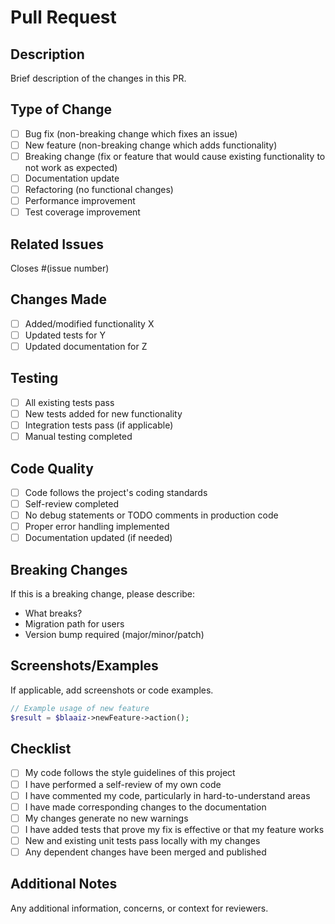 # Pull Request

## Description
Brief description of the changes in this PR.

## Type of Change
- [ ] Bug fix (non-breaking change which fixes an issue)
- [ ] New feature (non-breaking change which adds functionality)
- [ ] Breaking change (fix or feature that would cause existing functionality to not work as expected)
- [ ] Documentation update
- [ ] Refactoring (no functional changes)
- [ ] Performance improvement
- [ ] Test coverage improvement

## Related Issues
Closes #(issue number)

## Changes Made
- [ ] Added/modified functionality X
- [ ] Updated tests for Y
- [ ] Updated documentation for Z

## Testing
- [ ] All existing tests pass
- [ ] New tests added for new functionality
- [ ] Integration tests pass (if applicable)
- [ ] Manual testing completed

## Code Quality
- [ ] Code follows the project's coding standards
- [ ] Self-review completed
- [ ] No debug statements or TODO comments in production code
- [ ] Proper error handling implemented
- [ ] Documentation updated (if needed)

## Breaking Changes
If this is a breaking change, please describe:
- What breaks?
- Migration path for users
- Version bump required (major/minor/patch)

## Screenshots/Examples
If applicable, add screenshots or code examples.

```php
// Example usage of new feature
$result = $blaaiz->newFeature->action();
```

## Checklist
- [ ] My code follows the style guidelines of this project
- [ ] I have performed a self-review of my own code
- [ ] I have commented my code, particularly in hard-to-understand areas
- [ ] I have made corresponding changes to the documentation
- [ ] My changes generate no new warnings
- [ ] I have added tests that prove my fix is effective or that my feature works
- [ ] New and existing unit tests pass locally with my changes
- [ ] Any dependent changes have been merged and published

## Additional Notes
Any additional information, concerns, or context for reviewers.